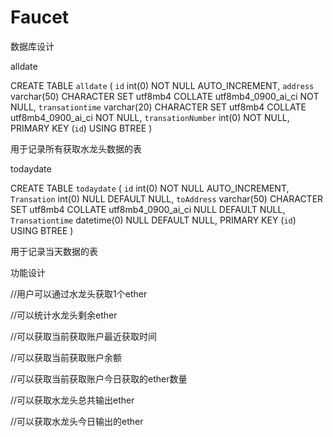 # Faucet



数据库设计

alldate

CREATE TABLE `alldate`  (
  `id` int(0) NOT NULL AUTO_INCREMENT,
  `address` varchar(50) CHARACTER SET utf8mb4 COLLATE utf8mb4_0900_ai_ci NOT NULL,
  `transationtime` varchar(20) CHARACTER SET utf8mb4 COLLATE utf8mb4_0900_ai_ci NOT NULL,
  `transationNumber` int(0) NOT NULL,
  PRIMARY KEY (`id`) USING BTREE
)

用于记录所有获取水龙头数据的表



todaydate

CREATE TABLE `todaydate`  (
  `id` int(0) NOT NULL AUTO_INCREMENT,
  `Transation` int(0) NULL DEFAULT NULL,
  `toAddress` varchar(50) CHARACTER SET utf8mb4 COLLATE utf8mb4_0900_ai_ci NULL DEFAULT NULL,
  `Transationtime` datetime(0) NULL DEFAULT NULL,
  PRIMARY KEY (`id`) USING BTREE
)

用于记录当天数据的表



功能设计

 //用户可以通过水龙头获取1个ether

//可以统计水龙头剩余ether

//可以获取当前获取账户最近获取时间

//可以获取当前获取账户余额

//可以获取当前获取账户今日获取的ether数量

//可以获取水龙头总共输出ether

//可以获取水龙头今日输出的ether



